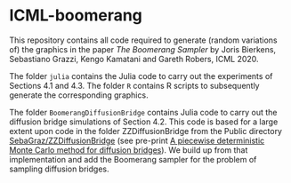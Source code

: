 # ICML-boomerang

This repository contains all code required to generate (random variations of) the graphics in the paper *The Boomerang Sampler* by Joris Bierkens, Sebastiano Grazzi, Kengo Kamatani and Gareth Robers, ICML 2020.

The folder `julia` contains the Julia code to carry out the experiments of Sections 4.1 and 4.3.
The folder `R` contains R scripts to subsequently generate the corresponding graphics.

The folder `BoomerangDiffusionBridge` contains Julia code to carry out the diffusion bridge simulations of Section 4.2.
This code is based for a large extent upon code in the folder ZZDiffusionBridge from the Public directory  [SebaGraz/ZZDiffusionBridge](https://github.com/SebaGraz/ZZDiffusionBridge) (see pre-print [A piecewise deterministic Monte Carlo method for diffusion bridges](https://arxiv.org/abs/2001.05889)). We build up from that implementation and add the Boomerang sampler for the problem of sampling diffusion bridges.
